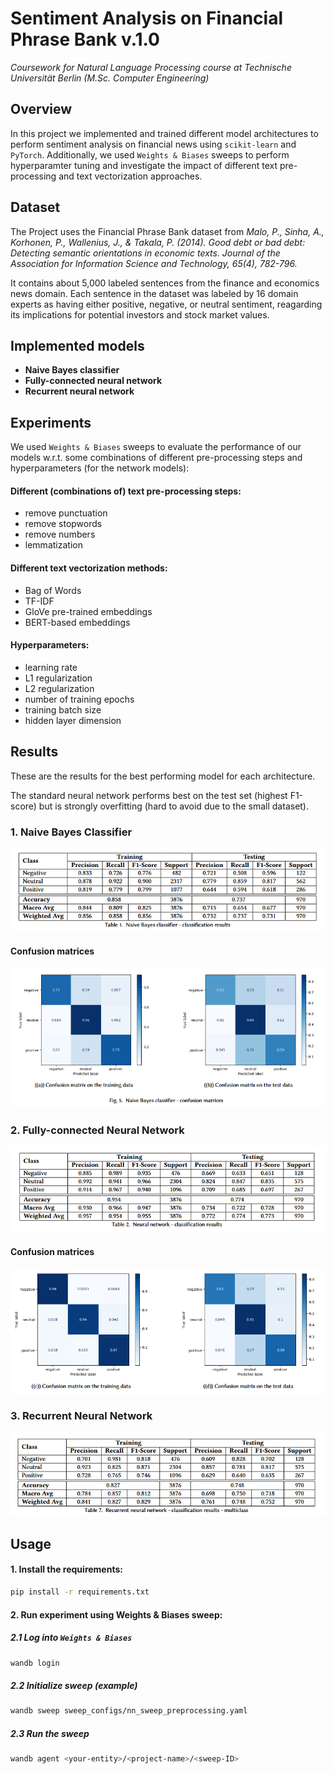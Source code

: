 # Sentiment Analysis on Financial Phrase Bank v.1.0

_Coursework for Natural Language Processing course at Technische Universität Berlin (M.Sc. Computer Engineering)_

## Overview 

In this project we implemented and trained different model architectures to perform sentiment analysis on financial news using  `scikit-learn` and `PyTorch`. Additionally, we used `Weights & Biases` sweeps to perform hyperparamter tuning and investigate the impact of different text pre-processing and text vectorization approaches. 

## Dataset 

The Project uses the Financial Phrase Bank dataset from
_Malo, P., Sinha, A., Korhonen, P., Wallenius, J., & Takala, P. (2014). Good debt or bad debt: Detecting semantic orientations in economic texts. Journal of the Association for Information Science and Technology, 65(4), 782-796._

It contains about 5,000 labeled sentences from the finance and economics news domain. Each sentence in the dataset was labeled by 16 domain experts as having either positive, negative, or neutral sentiment, reagarding its implications for potential investors and stock market values.

## Implemented models 

- **Naive Bayes classifier**
- **Fully-connected neural network**
- **Recurrent neural network**

## Experiments

We used `Weights & Biases` sweeps to evaluate the performance of our models w.r.t. some combinations of different pre-processing steps and hyperparameters (for the network models):

#### Different (combinations of) text pre-processing steps:
- remove punctuation
- remove stopwords
- remove numbers
- lemmatization

#### Different text vectorization methods:
- Bag of Words
- TF-IDF
- GloVe pre-trained embeddings
- BERT-based embeddings

#### Hyperparameters:
- learning rate
- L1 regularization
- L2 regularization
- number of training epochs
- training batch size
- hidden layer dimension 

## Results

These are the results for the best performing model for each architecture.

The standard neural network performs best on the test set (highest F1-score) but is strongly overfitting (hard to avoid due to the small dataset).

### 1. Naive Bayes Classifier

![Classification Results](plots/Bayes-results/classification_results_table.png)

#### Confusion matrices

![Bayes confusion matrices](plots/Bayes-results/confusion_matrices.png)

### 2. Fully-connected Neural Network

![Classification Results](plots/nn-results/classification_results.png)

#### Confusion matrices

![Bayes confusion matrices](plots/nn-results/confusion_matrices.png)

### 3. Recurrent Neural Network

![Classification Results](plots/rnn-results/classification_results.png)

## Usage

#### 1. Install the requirements:
```bash
pip install -r requirements.txt
```

#### 2. Run experiment using Weights & Biases sweep:
##### 2.1 Log into `Weights & Biases`
```bash
wandb login
```
##### 2.2 Initialize sweep (example)
```bash
wandb sweep sweep_configs/nn_sweep_preprocessing.yaml
```
##### 2.3 Run the sweep

```bash
wandb agent <your-entity>/<project-name>/<sweep-ID>
```


